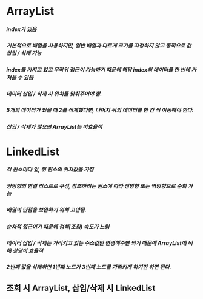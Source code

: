 # ArrayList
##### index가 있음
##### 기본적으로 배열을 사용하지만, 일반 배열과 다르게 크기를 지정하지 않고 동적으로 값 삽입 / 삭제 가능
##### index를 가지고 있고 무작위 접근이 가능하기 때문에 해당 index의 데이터를 한 번에 가져올 수 있음
##### 데이터 삽입 / 삭제 시 위치를 맞춰주어야 함.
##### 5개의 데이터가 있을 때 2를 삭제했다면, 나머지 뒤의 데이터를 한 칸 씩 이동해야 한다.
##### 삽입 / 삭제가 많으면 ArrayList는 비효율적


# LinkedList
##### 각 원소마다 앞, 뒤 원소의 위치값을 가짐
##### 양방향의 연결 리스트로 구성, 참조하려는 원소에 따라 정방향 또는 역방향으로 순회 가능
##### 배열의 단점을 보완하기 위해 고안됨.

##### 순차적 접근이기 때문에 검색(조회) 속도가 느림
##### 데이터 삽입 / 삭제는 가리키고 있는 주소값만 변경해주면 되기 때문에 ArrayList에 비해 상당히 효율적
##### 2번째 값을 삭제하면 1번째 노드가 3번째 노드를 가리키게 하기만 하면 된다.




## 조회 시 ArrayList, 삽입/삭제 시 LinkedList
